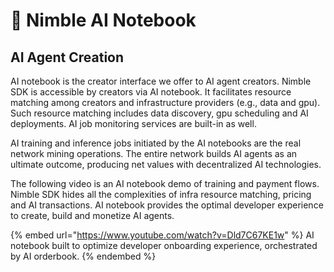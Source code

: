# 📔 Nimble AI Notebook

## AI Agent Creation

AI notebook is the creator interface we offer to AI agent creators. Nimble SDK is accessible by creators via AI notebook. It facilitates resource matching among creators and infrastructure providers (e.g., data and gpu). Such resource matching includes data discovery, gpu scheduling and AI deployments. AI job monitoring services are built-in as well.

AI training and inference jobs initiated by the AI notebooks are the real network mining operations. The entire network builds AI agents as an ultimate outcome, producing net values with decentralized AI technologies.

The following video is an AI notebook demo of training and payment flows. Nimble SDK hides all the complexities of infra resource matching, pricing and AI transactions. AI notebook provides the optimal developer experience to create, build and monetize AI agents.

{% embed url="https://www.youtube.com/watch?v=Dld7C67KE1w" %}
AI notebook built to optimize developer onboarding experience, orchestrated by AI orderbook.
{% endembed %}
